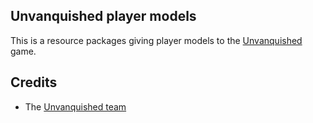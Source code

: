 Unvanquished player models
--------------------------

This is a resource packages giving player models to the [Unvanquished](https://www.unvanquished.net) game.

Credits
-------

* The [Unvanquished team](https://unvanquished.net/?page_id=336)
